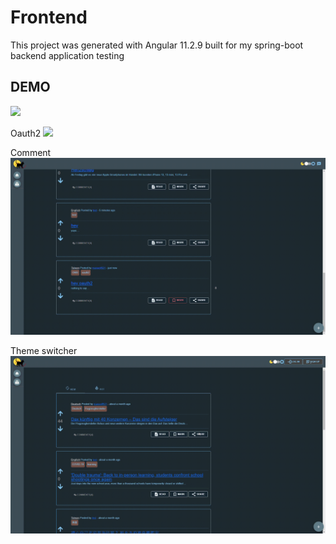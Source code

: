 # Frontend

This project was generated with Angular 11.2.9 built for my spring-boot backend application testing 

## DEMO

![](gif/userDemo.gif)

Oauth2
![](gif/oauth2User.gif)

Comment
![](gif/comment.gif)

Theme switcher
![](gif/themeSwitcher.gif)

